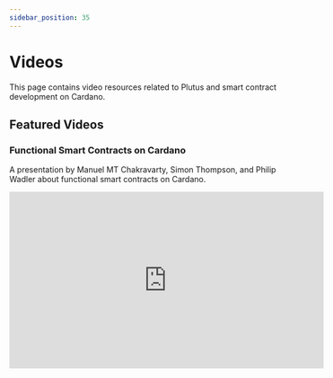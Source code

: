 ```yaml
---
sidebar_position: 35
---
```


# Videos

This page contains video resources related to Plutus and smart contract development on Cardano.

## Featured Videos

### Functional Smart Contracts on Cardano

A presentation by Manuel MT Chakravarty, Simon Thompson, and Philip Wadler about functional smart contracts on Cardano.

<iframe
  width="560"
  height="315"
  src="https://www.youtube.com/embed/MpWeg6Fg0t8"
  title="Functional smart contracts on cardano"
  frameborder="0"
  allow="accelerometer; autoplay; clipboard-write; encrypted-media; gyroscope; picture-in-picture; web-share"
  allowfullscreen>
</iframe>